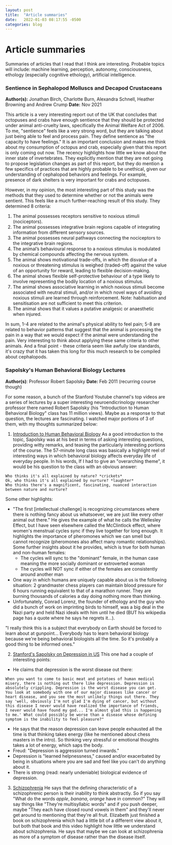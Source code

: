 ```yaml
---
layout: post
title:  "Article summaries"
date:   2022-01-03 08:17:55 -0500
categories: blog
---
```


# Article summaries
Summaries of articles that I read that I think are interesting. Probable topics will include: machine learning, perception, autonomy, consciousness, ethology (especially cognitive ethology), artificial intelligence.

### Sentience in Sephalopod Molluscs and Decapod Crustaceans
**Author(s):** Jonathan Birch, Charlotte Burn, Alexandra Schnell, Heather Browning and Andrew Crump
**Date:** Nov 2021

This article is a very interesting report out of the UK that concludes that octopuses and crabs have enough sentience that they should be protected under animal anti-cruelty laws, specifically the Animal Welfare Act of 2006. To me, "sentience" feels like a very strong word, but they are talking about just being able to feel and process pain. They define sentience as "the capacity to have feelings." 
It is an important conclusion and makes me think about my consumption of octopus and crab, especially given that this report is only coming out now. The recency highlights how little we know about the inner state of invertebrates. They explicitly mention that they are not going to propose legislation changes as part of this report, but they do mention a few specifics of practices that are highly probable to be unethical, given our understanding of cephalopod behaviors and feelings. For example, presence of dark shelters is very important for crabs and octopuses.  

However, in my opinion, the most interesting part of this study was the methods that they used to determine whether or not the animals were sentient. This feels like a much further-reaching result of this study. They determined 8 criteria: 
1. The animal possesses receptors sensitive to noxious stimuli (nociceptors).
2. The animal possesses integrative brain regions capable of integrating information from different sensory sources.
3. The animal possesses neural pathways connecting the nociceptors to the integrative brain regions.
4. The animal’s behavioural response to a noxious stimulus is modulated by chemical compounds affecting the nervous system.
5. The animal shows motivational trade-offs, in which the disvalue of a noxious or threatening stimulus is weighed (traded-off) against the value of an opportunity for reward, leading to flexible decision-making.
6. The animal shows flexible self-protective behaviour of a type likely to involve representing the bodily location of a noxious stimulus.
7. The animal shows associative learning in which noxious stimuli become associated with neutral stimuli, and/or in which novel ways of avoiding noxious stimuli are learned through reinforcement. Note: habituation and sensitisation are not sufficient to meet this criterion.
8. The animal shows that it values a putative analgesic or anaesthetic when injured.

In sum, 1-4 are related to the animal's physical ability to feel pain; 5-8 are related to behavior patterns that suggest that the animal is processing the pain in a way that we would expect if the animal were understanding the pain. Very interesting to think about applying these same criteria to other animals. And a final point - these criteria seem like awfully low standards, it's crazy that it has taken this long for this much research to be compiled about cephalopods.

### Sapolsky's Human Behavioral Biology Lectures
**Author(s)**: Professor Robert Sapolsky
**Date:** Feb 2011 (recurring course though)

For some reason, a bunch of the Stanford Youtube channel's top videos are a series of lectures by a super interesting neuroendicrinology researcher professor there named Robert Sapolsky (his "Introduction to Human Behavioral Biology" class has 11 million views). Maybe as a response to that question, the lectures are fascinating. I watched major portions of 3 of them, with my thoughts summarized below:  
1. [Introduction to Human Behavioral Biology][sapolsky-intro]
As a good introduction to the topic, Sapolsky was at his best in terms of asking interesting questions, providing witty remarks, and teasing the particularly interesting portions of the course. The 57-minute long class was basically a highlight reel of interesting ways in which behavioral biology affects everyday life of everyday people. In his words, If I had to give an "overarching theme", it would be his question to the class with an obvious answer:
```
Who thinks it's all explained by nature? *crickets*
Ok, who thinks it's all explained by nurture? *laughter*
Who thinks there's a magnificent, fascinating, nuanced interaction between nature and nurture?
```
Some other highlights:
* "The first [intellectual challenge] is recognizing circumstances where there is nothing fancy about us whatsoever, we are just like every other animal out there." He gives the example of what he calls the Wellesley Effect, but I have seen elsewhere called the McClintlock effect, where women's menstrual cycles sync if they live together for long enough. It highlights the importance of pheromones which we can smell but cannot recognize (pheromones also affect many romantic relationships). Some further insights about it he provides, which is true for both human and non-human females:
  - The cycles will sync to the "dominant" female, in the human case meaning the more socially dominant or extroverted woman
  - The cycles will NOT sync if either of the females are consistently around another man
* One way in which humans are uniquely capable about us is the following situation: 2 grandmaster chess players can maintain blood pressure for 6 hours running equivalent to that of a marathon runner. They are burning thousands of calories a day doing nothing more than thinking.
* Unfortunately, Conrad Lorenz, the founder of ethology and the guy who did a bunch of work on imprinting birds to himself, was a big deal in the Nazi party and held Nazi ideals with him until he died (BUT his wikipedia page has a quote where he says he regrets it...).
 
 "I really think this is a subject that everybody on Earth should be forced to learn about at gunpoint... Everybody has to learn behavioral biology because we're being behavioral biologists all the time. So it's probably a good thing to be informed ones."

2. [Stanford's Sapolsky on Depression in US][sapolsky-depression]
This one had a couple of interesting points:
* He claims that depression is the worst disease out there:
```
When you want to come to basic meat and potatoes of human medical
misery, there is nothing out there like depression. Depression is
absolutely crippling. Depression is the worst disease you can get.
You look at somebody with one of our major diseases like cancer or
heart disease, and you see the most unlikely things out there. They
say 'well, obviously I'm not glad I'm dying of cancer, but without
this disease I never would have realized the importance of friends,
I never would have found my god... I'm almost glad this is happening
to me.' What could possibly be worse than a disease whose defining
symptom is the inability to feel pleasure?"
```
* He says that the reason depression can leave people exhausted all the time is that thinking takes energy (like he mentioned about chess masters in the intro). So thinking very stressful or emotional thoughts takes a lot of energy, which saps the body.
* Freud: "Depression is aggression turned inwards."
* Depression is "learned helpnessness," caused and/or exacerbated by being in situations where you are sad and feel like you can't do anything about it.
* There is strong (read: nearly undeniable) biological evidence of depression.


3. [Schizophrenia][sapolsky-schiz]
He says that the defining characteristic of a schizophrenic person is their inability to think abstractly. So if you say "What do the words _apple_, _banana_, _orange_ have in common?" They will say things like "They're multisyllabic words" and if you push deeper, maybe "They each have closed round vowels in them" and they'll never get around to mentioning that they're all fruit.
Elizabeth just finished a book on schizophrenia which had a little bit of a different view about it, but both that book and this video highlight how little we understand about schizophrenia. He says that maybe we can look at schizophrenia as more of a symptom of disease rather than the disease itself.


[sapolsky-intro]: https://www.youtube.com/watch?v=NNnIGh9g6fA
[sapolsky-depression]: https://www.youtube.com/watch?v=NOAgplgTxfc
[sapolsky-schiz]: https://www.youtube.com/watch?v=nEnklxGAmak
